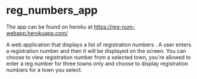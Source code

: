 # reg_numbers_app
The app can be found on heroku at https://reg-num-webapp.herokuapp.com/

A web application that displays a list of registration numbers .
A user enters a registration number and then it will be displayed on the screen. You can choose to view registration number from a selected town, you're allowed to enter a reg number for three towns only and choose to display registration numbers for a town you select.
